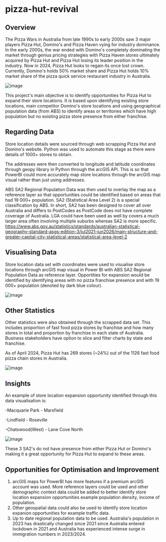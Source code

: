 # pizza-hut-revival

## Overview

The Pizza Wars in Australia from late 1990s to early 2000s saw 3 major players Pizza Hut, Domino's and Pizza Haven vying for industry dominance. In the early 2000s, the war ended with Domino's completely dominating the market through genius pricing strategies with Pizza Haven stores ultimately acquired by Pizza Hut and Pizza Hut losing its leader position in the industry. Now in 2024, Pizza Hut looks to regain its once lost crown. Currently, Domino's holds 50% market share and Pizza Hut holds 10% market share of the pizza quick service restaurant industry in Australia.

![image](https://github.com/TON369777/pizza-hut-revival/assets/156875448/d781f53b-f832-4f86-b712-18e440080c3d)

This project's main objective is to identify opportunities for Pizza Hut to expand their store locations. It is based upon identifying existing store locations, main competitor Domino's store locations and using geographical population data (from ABS) to identify areas or territories which have high population but no existing pizza store presence from either franchise.

## Regarding Data

Store location details were sourced through web scrapping Pizza Hut and Domino's website. Python was used to automate this stage as there were details of 1000+ stores to obtain.

The addresses were then converted to longitude and latitude coordinates through geopy library in Python through the arcGIS API. This is so that PowerBI could more accurately map store locations through the arcGIS map visual rather than just using addresses.

ABS SA2 Regional Population Data was then used to overlay the map as a reference layer so that opportunities could be identified based on areas that had 19 000+ population.
SA2 (Statistical Area Level 2) is a special classification by ABS. In short, SA2 has been designed to cover all over Australia and differs to PostCodes as PostCode does not have complete coverage of Australia. LGA could have been used as well by covers a much larger area often involving multiple suburbs whereas SA2 is more specific. 
https://www.abs.gov.au/statistics/standards/australian-statistical-geography-standard-asgs-edition-3/jul2021-jun2026/main-structure-and-greater-capital-city-statistical-areas/statistical-area-level-2

## Visualising Data

Store location data set with coordinates were used to visualise store locations through arcGIS map visual in Power BI with ABS SA2 Regional Population Data as reference layer. Opportities for expansion would be identified by identifying areas with no pizza franchise presence and with 19 000+ population (denoted by dark blue colour).

![image](https://github.com/TON369777/pizza-hut-revival/assets/156875448/9869ad73-17a8-450f-9341-895b5f256cbd)

## Other Statistics

Other statistics were also obtained through the scrapped data set. This includes proportion of fast food pizza stores by franchise and how many stores in total and proportion by franchise in each state of Australia. Business stakeholders have option to slice and filter charts by state and franchise.

As of April 2024, Pizza Hut has 269 stores (~24%) out of the 1126 fast food pizza chain stores in Australia.

![image](https://github.com/TON369777/pizza-hut-revival/assets/156875448/3b492d2f-9e6d-4c3e-81a0-ff90dc8ba3cf)

## Insights

An example of store location expansion opportunity identified through this data visualisation is:

-Macquarie Park - Marsfield

-Lindfield - Roseville

-Chatswood(West) - Lane Cove North

![image](https://github.com/TON369777/pizza-hut-revival/assets/156875448/4714c6bc-3ad5-4bfa-8f38-45491ab7196e)

These 3 SA2's do not have presence from either Pizza Hut or Domino's making it a great opportunity for Pizza Hut to expand to these areas.

## Opportunities for Optimisation and Improvement

1) arcGIS maps for PowerBI has more features if a premium arcGIS account was used. More reference layers could be used and other demographic context data could be added to better identify store location expansion opportunities example population density, income of population.
2) Other geospatial data could also be used to identify store location expanion opportunities for example traffic data.
3) Up to date regional population data to be used. Australia's population in 2023 has drastically changed since 2021 since Australia entered lockdown in 2021 and Australia has experienced intense surge in immigration numbers in 2023/2024.
